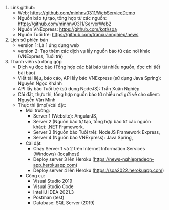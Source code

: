 1. Link github: 
	+ Web: https://github.com/minhnv0311/WebServiceDemo
	+ Nguồn báo tự tạo, tổng hợp từ các nguồn:  https://github.com/minhnv0311/ServerWeb2
	+ Nguồn VNExpress: https://github.com/kqtl/soa
	+ Nguồn Tuổi trẻ: https://github.com/tranxuannghiep/news
2. Lịch sử phiên bản
	+ version 1: Là 1 ứng dụng web
	+ version 2: Tạo thêm các dịch vụ lấy nguồn báo từ các nơi khác (VNExpress, Tuổi trẻ)
3. Thành viên và đóng góp
	+ Dịch vụ đọc báo (Tổng hợp các bài báo từ nhiều nguồn, đọc chi tiết bài báo)
	+ Viểt tài liệu, báo cáo, API lấy báo VNExpress (sử dụng Java Spring): Nguyễn Ngọc Khánh
	+ API lấy báo Tuổi trẻ (sử dụng NodeJS): Trần Xuân Nghiệp
	+ Cài đặt, thực thi, tổng hợp nguồn báo từ nhiều nơi gửi về cho client: Nguyễn Văn Minh
	+ Thực thi (impl)/cài đặt: 
		- Môi trường: 
			+ Server 1 (Website): AngularJS, 
			+ Server 2 (Nguồn báo tự tạo, tổng hợp báo từ các nguồn khác): .NET Framework, 
			+ Server 3 (Nguồn báo Tuổi trẻ): NodeJS Framework Express, 
			+ Server 4 (Nguồn báo VNExpress): Java Spring,
		- Cài đặt: 
			+ Chạy Server 1 và 2 trên Internet Information Services (Windows) (localhost)
			+ Deploy server 3 lên Heroku (https://news-nghiepradeon-app.herokuapp.com)
			+ Deploy server 4 lên Heroku (https://soa2022.herokuapp.com)
		- Công cụ: 
			+ Visual Studio 2019
			+ Visual Studio Code
			+ IntelliJ IDEA 2021.3
			+ Postman (test)
			+ Database: SQL Server (2019)
